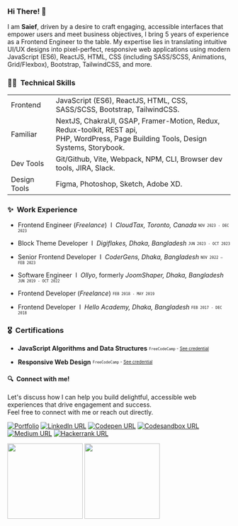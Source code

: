 <!-- ![visitors](https://visitor-badge.glitch.me/badge?page_id=iamsief.iamsaief) -->

### Hi There! 👋&nbsp;  

I am **Saief**, driven by a desire to craft engaging, accessible interfaces that empower users and meet business objectives, I bring 5 years of experience as a Frontend Engineer to the table. My expertise lies in translating intuitive UI/UX designs into pixel-perfect, responsive web applications using modern JavaScript (ES6), ReactJS, HTML, CSS (including SASS/SCSS, Animations, Grid/Flexbox), Bootstrap, TailwindCSS, and more.


### 🧑‍💻&nbsp; Technical Skills
<table>
    <tr>
        <td>Frontend</td>
        <td>JavaScript (ES6), ReactJS, HTML, CSS, SASS/SCSS, Bootstrap, TailwindCSS.</td>
    </tr>
    <tr>
        <td>Familiar</td>
        <td>NextJS, ChakraUI, GSAP, Framer-Motion, Redux, Redux-toolkit, REST api, <br/> PHP, WordPress, Page Building Tools, Design Systems, Storybook.</td>
    </tr>
    <tr>
        <td>Dev Tools</td>
        <td>Git/Github, Vite, Webpack, NPM, CLI, Browser dev tools, JIRA, Slack.</td>
    </tr>
    <tr>
        <td>Design Tools</td>
        <td>Figma, Photoshop, Sketch, Adobe XD.</td>
    </tr>
</table>

### ✨&nbsp; Work Experience

- Frontend Engineer (_Freelance_) &nbsp;I&nbsp; _CloudTax, Toronto, Canada_ <sub><sup>`NOV 2023 - DEC 2023`</sup></sub>

- Block Theme Developer &nbsp;I&nbsp; _Digiflakes, Dhaka, Bangladesh_ <sub><sup>`JUN 2023 - OCT 2023`</sup></sub>

- Senior Frontend Developer &nbsp;I&nbsp; _CoderGens, Dhaka, Bangladesh_ <sub><sup>`NOV 2022 – FEB 2023`</sup></sub>

- Software Engineer &nbsp;I&nbsp; _Ollyo_, formerly _JoomShaper, Dhaka, Bangladesh_ <sub><sup>`JUN 2019 - OCT 2022`</sup></sub>

- Frontend Developer (_Freelance_) <sub><sup>`FEB 2018 - MAY 2019`</sup></sub>

- Frontend Developer &nbsp;I&nbsp; _Hello Academy, Dhaka, Bangladesh_ <sub><sup>`FEB 2017 - DEC 2018`</sup></sub>

### 🎖️&nbsp; Certifications

- **JavaScript Algorithms and Data Structures**  <sub><sup>`FreeCodeCamp` - [See credential](https://www.freecodecamp.org/certification/saiefalemon/javascript-algorithms-and-data-structures)</sup></sub>

- **Responsive Web Design**  <sup><sub>`FreeCodeCamp` - [See credential](https://www.freecodecamp.org/certification/saiefalemon/responsive-web-design)</sup></sub>

#### 🔍&nbsp; Connect with me!

Let's discuss how I can help you build delightful, accessible web experiences that drive engagement and success. <br/>
Feel free to connect with me or reach out directly.

<!--[![Gmail URL](https://img.shields.io/badge/social--badge?style=social&label=email&logo=gmail)](mailto:saiefalemon@gmail.com)-->
[![Portfolio](https://img.shields.io/badge/social--badge?style=social&label=🌐%20Portfolio)](https://iamsaief.com/)
[![LinkedIn URL](https://img.shields.io/badge/social--badge?style=social&label=LinkedIn&logo=linkedin)](https://www.linkedin.com/in/saiefalemon)
[![Codepen URL](https://img.shields.io/badge/social--badge?style=social&label=Codepen&logo=codepen)](https://www.codepen.io/iamsaief)
[![Codesandbox URL](https://img.shields.io/badge/social--badge?style=social&label=Codesandbox&logo=codesandbox)](https://codesandbox.io/u/iamsaief) 
[![Medium URL](https://img.shields.io/badge/social--badge?style=social&label=medium&logo=medium)](https://medium.com/@saiefalemon)
[![Hackerrank URL](https://img.shields.io/badge/social--badge?style=social&label=HackerRank&logo=hackerrank)](https://www.hackerrank.com/saiefalemon)

<div>
<img height="170em" src="https://github-readme-stats-sigma-five.vercel.app/api/top-langs/?username=iamsaief&exclude_repo=KNN-Image-Classification&show_icons=true&hide_border=true&layout=compact&langs_count=8&theme=tokyonight"/>
<img height="170em" src="https://github-readme-stats-sigma-five.vercel.app/api?username=iamsaief&show_icons=true&hide_border=true&&count_private=true&include_all_commits=true&theme=tokyonight" />
</div>
